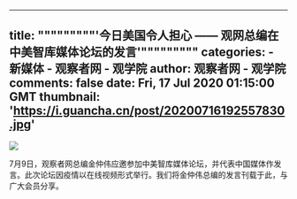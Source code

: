 
---
title: """""""""'今日美国令人担心 —— 观网总编在中美智库媒体论坛的发言'"""""""""
categories: 
    - 新媒体
    - 观察者网 - 观学院
author: 观察者网 - 观学院
comments: false
date: Fri, 17 Jul 2020 01:15:00 GMT
thumbnail: 'https://i.guancha.cn/post/20200716192557830.jpg'
---

<div>   
<img src="https://i.guancha.cn/post/20200716192557830.jpg" referrerpolicy="no-referrer"><p>7月9日，观察者网总编金仲伟应邀参加中美智库媒体论坛，并代表中国媒体作发言。此次论坛因疫情以在线视频形式举行。我们将金仲伟总编的发言刊载于此，与广大会员分享。</p>  
</div>
            